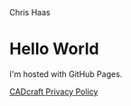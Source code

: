 
<html>
<head>Chris Haas</head>
<body>
	<h1>Hello World</h1>
<p>I'm hosted with GitHub Pages.</p>

<a href="CADcraftPrivacy.html">CADcraft Privacy Policy</a>

</body>
</html>
